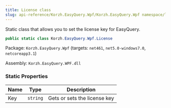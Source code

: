 ```yaml
---
title: License class
slug: api-reference/Korzh.EasyQuery.Wpf/Korzh.EasyQuery.Wpf namespace/license-class
---
```



Static class that allows you to set the license key for EasyQuery.
```csharp
public static class Korzh.EasyQuery.Wpf.License

```
Package: `Korzh.EasyQuery.Wpf` (targets: `net461`, `net5.0-windows7.0`, `netcoreapp3.1`)

Assembly: `Korzh.EasyQuery.WPF.dll`

### Static Properties

| Name | Type | Description | 
| --- | --- | --- | 
| Key | `string` | Gets or sets the license key |